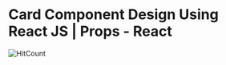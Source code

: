 # Card Component Design Using React JS | Props - React


![HitCount](https://i.ytimg.com/vi/L3YjUUxBWgs/maxresdefault.jpg)
